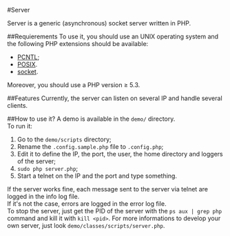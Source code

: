 #Server

Server is a generic (asynchronous) socket server written in PHP.  

##Requierements
To use it, you should use an UNIX operating system and the following PHP extensions should be available:

* [PCNTL](http://www.php.net/manual/en/pcntl.installation.php);
* [POSIX](http://www.php.net/manual/en/posix.installation.php).
* [socket](http://bd1.php.net/manual/en/sockets.installation.php).

Moreover, you should use a PHP version ≥ 5.3.  

##Features
Currently, the server can listen on several IP and handle several clients.  

##How to use it?
A demo is available in the `demo/` directory.  
To run it:  

1. Go to the `demo/scripts` directory;
2. Rename the `.config.sample.php` file to `.config.php`;
3. Edit it to define the IP, the port, the user, the home directory and loggers of the server;
4. `sudo php server.php`;
5. Start a telnet on the IP and the port and type something.

If the server works fine, each message sent to the server via telnet are logged in the info log file.  
If it's not the case, errors are logged in the error log file.  
To stop the server, just get the PID of the server with the `ps aux | grep php` command and kill it with `kill <pid>`.
For more informations to develop your own server, just look `demo/classes/scripts/server.php`.  
